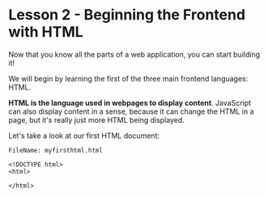 # Lesson 2 - Beginning the Frontend with HTML
Now that you know all the parts of a web application, you can start building it!

We will begin by learning the first of the three main frontend languages: HTML.

__HTML is the language used in webpages to display content__.
JavaScript can also display content in a sense, because it can change the HTML in a page, but it's really just more HTML being displayed.

Let's take a look at our first HTML document:

`FileName: myfirsthtml.html`

```
<!DOCTYPE html>
<html>

</html>
```
